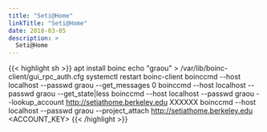 ```yaml
---
title: "Seti@Home"
linkTitle: "Seti@Home"
date: 2018-03-05
description: >
  Seti@Home
---
```


{{< highlight sh >}}
apt install boinc
echo "graou" > /var/lib/boinc-client/gui_rpc_auth.cfg
systemctl restart boinc-client
boinccmd --host localhost --passwd graou --get_messages 0
boinccmd --host localhost --passwd graou --get_state|less
boinccmd --host localhost --passwd graou --lookup_account http://setiathome.berkeley.edu <EMAIL> XXXXXX
boinccmd --host localhost --passwd graou --project_attach http://setiathome.berkeley.edu <ACCOUNT_KEY>
{{< /highlight >}}

